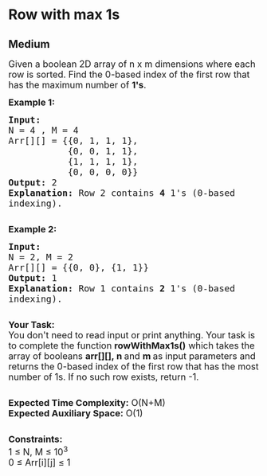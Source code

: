 # Row with max 1s
## Medium 
<div class="problem-statement" style="user-select: auto;">
                <p style="user-select: auto;"></p><p style="user-select: auto;"><span style="font-size: 18px; user-select: auto;">Given a boolean 2D array of n x m dimensions where each row is sorted. Find&nbsp;the&nbsp;0-based index of the first row&nbsp;that has&nbsp;the maximum number of <strong style="user-select: auto;">1's</strong>.</span></p>

<p style="user-select: auto;"><span style="font-size: 18px; user-select: auto;"><strong style="user-select: auto;">Example 1:</strong></span></p>

<pre style="position: relative; user-select: auto;"><span style="font-size: 18px; user-select: auto;"><strong style="user-select: auto;">Input: 
</strong>N = 4 , M = 4
Arr[][] = {{0, 1, 1, 1},
           {0, 0, 1, 1},
           {1, 1, 1, 1},
           {0, 0, 0, 0}}
<strong style="user-select: auto;">Output:</strong> 2
<strong style="user-select: auto;">Explanation:</strong> Row 2 contains <strong style="user-select: auto;">4</strong> 1's (0-based
indexing).
</span><div class="open_grepper_editor" title="Edit &amp; Save To Grepper" style="user-select: auto;"></div></pre>

<p style="user-select: auto;"><br style="user-select: auto;">
<span style="font-size: 18px; user-select: auto;"><strong style="user-select: auto;">Example 2:</strong></span></p>

<pre style="position: relative; user-select: auto;"><span style="font-size: 18px; user-select: auto;"><strong style="user-select: auto;">Input:</strong> 
N = 2, M = 2
Arr[][] = {{0, 0}, {1, 1}}
<strong style="user-select: auto;">Output:</strong> 1
<strong style="user-select: auto;">Explanation:</strong> Row 1 contains <strong style="user-select: auto;">2</strong> 1's (0-based
indexing).
</span><div class="open_grepper_editor" title="Edit &amp; Save To Grepper" style="user-select: auto;"></div></pre>

<p style="user-select: auto;"><br style="user-select: auto;">
<span style="font-size: 18px; user-select: auto;"><strong style="user-select: auto;">Your Task:&nbsp;&nbsp;</strong><br style="user-select: auto;">
You don't need to read input or print anything. Your task is to complete the function&nbsp;<strong style="user-select: auto;">rowWithMax1s()</strong>&nbsp;which takes the array of booleans&nbsp;<strong style="user-select: auto;">arr[][],</strong><strong style="user-select: auto;">&nbsp;n </strong>and <strong style="user-select: auto;">m&nbsp;</strong>as input parameters and returns the 0-based index of the first row that has the most number of 1s. If no such&nbsp;row exists, return -1.</span><br style="user-select: auto;">
&nbsp;</p>

<p style="user-select: auto;"><span style="font-size: 18px; user-select: auto;"><strong style="user-select: auto;">Expected Time Complexity:</strong>&nbsp;O(N+M)<br style="user-select: auto;">
<strong style="user-select: auto;">Expected Auxiliary Space:</strong>&nbsp;O(1)</span></p>

<p style="user-select: auto;"><br style="user-select: auto;">
<span style="font-size: 18px; user-select: auto;"><strong style="user-select: auto;">Constraints:</strong><br style="user-select: auto;">
1 ≤ N, M&nbsp;≤ 10<sup style="user-select: auto;">3</sup><br style="user-select: auto;">
0 ≤ Arr[i][j]&nbsp;≤ 1&nbsp;</span></p>

<p style="user-select: auto;">&nbsp;</p>
 <p style="user-select: auto;"></p>
            </div>
